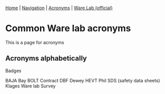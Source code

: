 [Home](https://nmstamps.github.io/WareLab/) | [Navigation](map.md) | [Acronyms](acronyms.md) | [Ware Lab (official)](https://eng.vt.edu/warelab.html)

# Common Ware lab acronyms

This is a page for acronyms

## Acronyms alphabetically

Badges

BAJA
Bay
BOLT
Contract
DBF
Dewey
HEVT
Phil
SDS (safety data sheets)
Klages
Ware lab Survey
